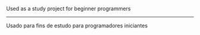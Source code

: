 Used as a study project for beginner programmers

---

Usado para fins de estudo para programadores iniciantes

